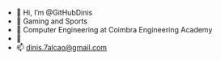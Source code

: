 - 👋 Hi, I’m @GitHubDinis
- 👀 Gaming and Sports
- 🌱 Computer Engineering at Coimbra Engineering Academy
- 💞️ 
- 📫 dinis.7alcao@gmail.com

<!---
GitHubDinis/GitHubDinis is a ✨ special ✨ repository because its `README.md` (this file) appears on your GitHub profile.
You can click the Preview link to take a look at your changes.
--->
